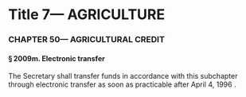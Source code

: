 
# Title 7— AGRICULTURE
### CHAPTER 50— AGRICULTURAL CREDIT
#### § 2009m. Electronic transfer

The Secretary shall transfer funds in accordance with this subchapter through electronic transfer as soon as practicable after April 4, 1996 .
